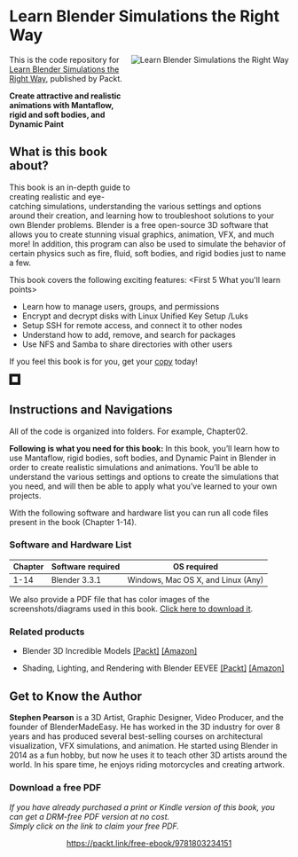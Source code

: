 # Learn Blender Simulations the Right Way

<a href="https://www.packtpub.com/product/learn-blender-simulations-the-right-way/9781803234151"><img src="https://static.packt-cdn.com/products/9781803234151/cover/smaller" alt="Learn Blender Simulations the Right Way" height="256px" align="right"></a>

This is the code repository for [Learn Blender Simulations the Right Way](https://www.packtpub.com/product/learn-blender-simulations-the-right-way/9781803234151), published by Packt.

**Create attractive and realistic animations with Mantaflow, rigid and soft bodies, and Dynamic Paint**

## What is this book about?
This book is an in-depth guide to creating realistic and eye-catching simulations, understanding the various settings and options around their creation, and learning how to troubleshoot solutions to your own Blender problems. Blender is a free open-source 3D software that allows you to create stunning visual graphics, animation, VFX, and much more! In addition, this program can also be used to simulate the behavior of certain physics such as fire, fluid, soft bodies, and rigid bodies just to name a few.

This book covers the following exciting features: <First 5 What you'll learn points>
* Learn how to manage users, groups, and permissions
* Encrypt and decrypt disks with Linux Unified Key Setup /Luks
* Setup SSH for remote access, and connect it to other nodes
* Understand how to add, remove, and search for packages
* Use NFS and Samba to share directories with other users

If you feel this book is for you, get your [copy](https://www.amazon.com/dp/1803234156) today!

<a href="https://www.packtpub.com/?utm_source=github&utm_medium=banner&utm_campaign=GitHubBanner"><img src="https://raw.githubusercontent.com/PacktPublishing/GitHub/master/GitHub.png" 
alt="https://www.packtpub.com/" border="5" /></a>


## Instructions and Navigations
All of the code is organized into folders. For example, Chapter02.


**Following is what you need for this book:**
In this book, you’ll learn how to use Mantaflow, rigid bodies, soft bodies, and Dynamic Paint in Blender in order to create realistic simulations and animations. You’ll be able to understand the various settings and options to create the simulations that you need, and will then be able to apply what you’ve learned to your own projects.

With the following software and hardware list you can run all code files present in the book (Chapter 1-14).

### Software and Hardware List

| Chapter  | Software required                   | OS required                        |
| -------- | ------------------------------------| -----------------------------------|
| 1-14        | Blender 3.3.1                    | Windows, Mac OS X, and Linux (Any) |


We also provide a PDF file that has color images of the screenshots/diagrams used in this book. [Click here to download it](https://packt.link/gEo3u).


### Related products <Other books you may enjoy>
* Blender 3D Incredible Models [[Packt]](https://www.packtpub.com/product/blender-3d-incredible-models/9781801817813) [[Amazon]](https://www.amazon.com/dp/1801817812)

* Shading, Lighting, and Rendering with Blender EEVEE [[Packt]](https://www.packtpub.com/product/shading-lighting-and-rendering-with-blender-eevee/9781803230962) [[Amazon]](https://www.amazon.com/dp/1803230967)

## Get to Know the Author
**Stephen Pearson**
is a 3D Artist, Graphic Designer, Video Producer, and the founder of BlenderMadeEasy. He has worked in the 3D industry for over 8 years and has produced several best-selling courses on architectural visualization, VFX simulations, and animation. He started using Blender in 2014 as a fun hobby, but now he uses it to teach other 3D artists around the world. In his spare time, he enjoys riding motorcycles and creating artwork.

### Download a free PDF

 <i>If you have already purchased a print or Kindle version of this book, you can get a DRM-free PDF version at no cost.<br>Simply click on the link to claim your free PDF.</i>
<p align="center"> <a href="https://packt.link/free-ebook/9781803234151">https://packt.link/free-ebook/9781803234151 </a> </p>